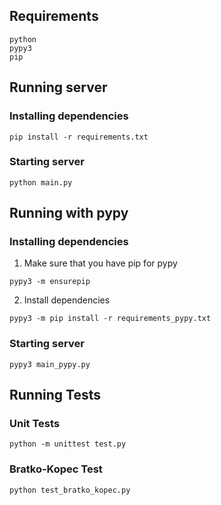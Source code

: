 
## Requirements

```
python
pypy3
pip
```
## Running server
### Installing dependencies

`pip install -r requirements.txt`

### Starting server

`python main.py`
## Running with pypy

### Installing dependencies

1. Make sure that you have pip for pypy

`pypy3 -m ensurepip`

2. Install dependencies

`pypy3 -m pip install -r requirements_pypy.txt`
### Starting server

`pypy3 main_pypy.py`

## Running Tests

### Unit Tests

`python -m unittest test.py`
### Bratko-Kopec Test

`python test_bratko_kopec.py`